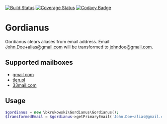 [![Build Status](https://travis-ci.org/bkrukowski/gordianus.svg?branch=master)](https://travis-ci.org/bkrukowski/gordianus)
[![Coverage Status](https://coveralls.io/repos/github/bkrukowski/gordianus/badge.svg?branch=master)](https://coveralls.io/github/bkrukowski/gordianus?branch=master)
[![Codacy Badge](https://api.codacy.com/project/badge/Grade/b057fa037a3b4f318f75af27b0b01d47)](https://www.codacy.com/app/bartlomiej-krukowski/gordianus?utm_source=github.com&amp;utm_medium=referral&amp;utm_content=bkrukowski/gordianus&amp;utm_campaign=Badge_Grade)

# Gordianus

Gordianus clears aliases from email address. Email John.Doe+alias@gmail.com will be transformed to johndoe@gmail.com.

## Supported mailboxes

* [gmail.com](https://gmail.com)
* [tlen.pl](http://tlen.pl)
* [33mail.com](https://www.33mail.com)

## Usage

```php
$gordianus = new \bkrukowski\Gordianus\Gordianus();
$transformedEmail = $gordianus->getPrimaryEmail('John.Doe+alias@gmail.com');
```